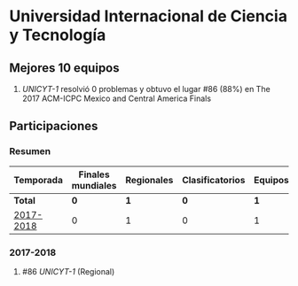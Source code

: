 # Universidad Internacional de Ciencia y Tecnología

## Mejores 10 equipos

1. _UNICYT-1_ resolvió 0 problemas y obtuvo el lugar #86 (88%) en The 2017 ACM-ICPC Mexico and Central America Finals

## Participaciones

### Resumen

| Temporada | Finales mundiales | Regionales | Clasificatorios | Equipos |
| --- | --- | --- | --- | --- |
| **Total** | **0** | **1** | **0** | **1** |
| [2017-2018](#2017-2018) | 0 | 1 | 0 | 1 |

### 2017-2018

1. #86 _UNICYT-1_ (Regional)



